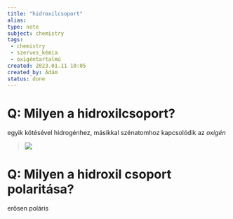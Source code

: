 ```yaml
---
title: "hidroxilcsoport"
alias: 
type: note
subject: chemistry
tags:
 - chemistry
 - szerves_kémia
 - oxigéntartalmú
created: 2023.01.11 10:05
created_by: Ádám
status: done 
---
```

# Q: Milyen a hidroxilcsoport?
egyik kötésével hidrogénhez, másikkal szénatomhoz kapcsolódik az _oxigén_
>![](https://upload.wikimedia.org/wikipedia/commons/9/93/Alcohol-%28general%29-skeletal.png)
<!--ID: 1674850453395-->


# Q: Milyen a hidroxil csoport polaritása?
erősen poláris
<!--ID: 1674639202522-->

